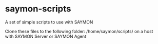 # saymon-scripts
A set of simple scripts to use with SAYMON

Clone these files to the following folder:
/home/saymon/scripts/
on a host with SAYMON Server or SAYMON Agent
